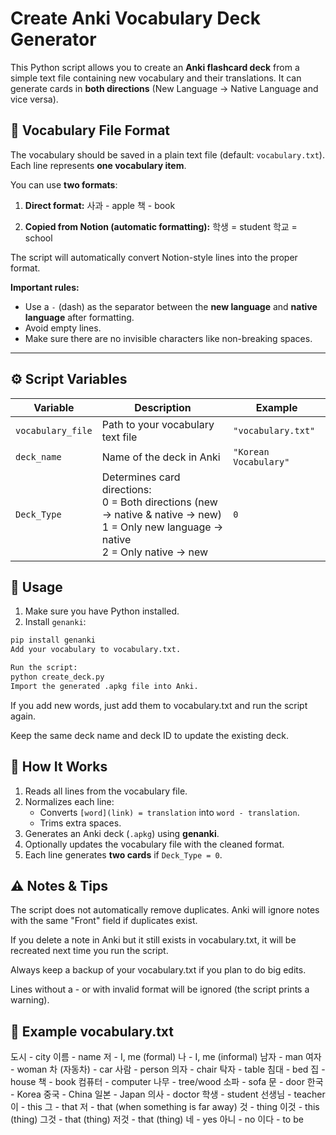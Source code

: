 # Create Anki Vocabulary Deck Generator
This Python script allows you to create an **Anki flashcard deck** from a simple text file containing new vocabulary and their translations. It can generate cards in **both directions** (New Language → Native Language and vice versa).


## 📁 Vocabulary File Format

The vocabulary should be saved in a plain text file (default: `vocabulary.txt`).  
Each line represents **one vocabulary item**.

You can use **two formats**:

1. **Direct format:**
사과 - apple
책 - book


2. **Copied from Notion (automatic formatting):**
학생 = student
학교 = school

The script will automatically convert Notion-style lines into the proper format.

**Important rules:**
- Use a `-` (dash) as the separator between the **new language** and **native language** after formatting.
- Avoid empty lines.
- Make sure there are no invisible characters like non-breaking spaces.

---

## ⚙️ Script Variables

| Variable | Description | Example |
|----------|-------------|---------|
| `vocabulary_file` | Path to your vocabulary text file | `"vocabulary.txt"` |
| `deck_name` | Name of the deck in Anki | `"Korean Vocabulary"` |
| `Deck_Type` | Determines card directions: <br>0 = Both directions (new → native & native → new) <br>1 = Only new language → native <br>2 = Only native → new | `0` |

## 🚀 Usage

1. Make sure you have Python installed.
2. Install `genanki`:

```bash
pip install genanki
Add your vocabulary to vocabulary.txt.

Run the script:
python create_deck.py
Import the generated .apkg file into Anki.
```

If you add new words, just add them to vocabulary.txt and run the script again.

Keep the same deck name and deck ID to update the existing deck.

## 📌 How It Works

1. Reads all lines from the vocabulary file.
2. Normalizes each line:
   - Converts `[word](link) = translation` into `word - translation`.
   - Trims extra spaces.
3. Generates an Anki deck (`.apkg`) using **genanki**.
4. Optionally updates the vocabulary file with the cleaned format.
5. Each line generates **two cards** if `Deck_Type = 0`.

## ⚠️ Notes & Tips

The script does not automatically remove duplicates. Anki will ignore notes with the same "Front" field if duplicates exist.

If you delete a note in Anki but it still exists in vocabulary.txt, it will be recreated next time you run the script.

Always keep a backup of your vocabulary.txt if you plan to do big edits.

Lines without a - or with invalid format will be ignored (the script prints a warning).

## 📄 Example vocabulary.txt

도시 - city
이름 - name
저 - I, me (formal)
나 - I, me (informal)
남자 - man
여자 - woman
차 (자동차) - car
사람 - person
의자 - chair
탁자 - table
침대 - bed
집 - house
책 - book
컴퓨터 - computer
나무 - tree/wood
소파 - sofa
문 - door
한국 - Korea
중국 - China
일본 - Japan
의사 - doctor
학생 - student
선생님 - teacher
이 - this
그 - that
저 - that (when something is far away)
것 - thing
이것 - this (thing)
그것 - that (thing)
저것 - that (thing)
네 - yes
아니 - no
이다 - to be
